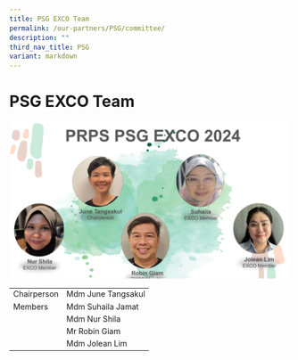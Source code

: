 ```yaml
---
title: PSG EXCO Team
permalink: /our-partners/PSG/committee/
description: ""
third_nav_title: PSG
variant: markdown
---
```

# **PSG EXCO Team**

![](/images/PSG.png)




| |  | 
| -------- | -------- | 
| Chairperson  | Mdm June Tangsakul  | 
|Members|Mdm Suhaila Jamat|
| |Mdm Nur Shila|
| |Mr Robin Giam|
| |Mdm Jolean Lim|
